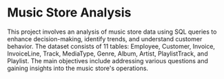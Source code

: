 # Music Store Analysis

This project involves an analysis of music store data using SQL queries to enhance decision-making, identify trends, and understand customer behavior. The dataset consists of 11 tables: Employee, Customer, Invoice, InvoiceLine, Track, MediaType, Genre, Album, Artist, PlaylistTrack, and Playlist. 
The main objectives include addressing various questions and gaining insights into the music store's operations.
